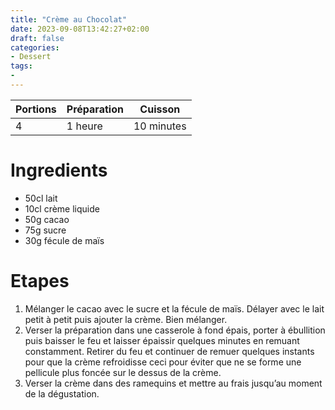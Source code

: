 ```yaml
---
title: "Crème au Chocolat"
date: 2023-09-08T13:42:27+02:00
draft: false
categories:
- Dessert
tags:
-
---
```


| Portions | Préparation | Cuisson    |
|----------|-------------|------------|
| 4        | 1 heure     | 10 minutes |

# Ingredients

- 50cl lait
- 10cl crème liquide
- 50g cacao
- 75g sucre
- 30g fécule de maïs

# Etapes

1) Mélanger le cacao avec le sucre et la fécule de maïs. Délayer avec le lait petit à petit puis ajouter la crème. Bien mélanger.
2) Verser la préparation dans une casserole à fond épais, porter à ébullition puis baisser le feu et laisser épaissir quelques minutes en remuant constamment. Retirer du feu et continuer de remuer quelques instants pour que la crème refroidisse ceci pour éviter que ne se forme une pellicule plus foncée sur le dessus de la crème.
3) Verser la crème dans des ramequins et mettre au frais jusqu’au moment de la dégustation.

